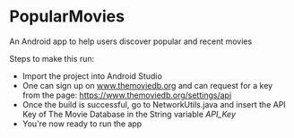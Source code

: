 # PopularMovies
An Android app to help users discover popular and recent movies

Steps to make this run:
  + Import the project into Android Studio
  + One can sign up on www.themoviedb.org and can request for a key from the page: https://www.themoviedb.org/settings/api
  + Once the build is successful, go to NetworkUtils.java and insert the API Key of The Movie Database in the String variable _API_Key_
  + You're now ready to run the app
  
